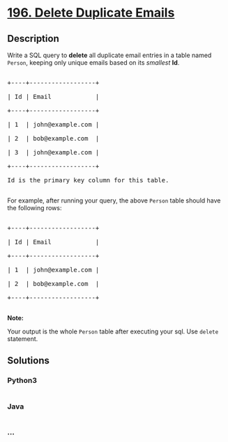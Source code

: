 # [196. Delete Duplicate Emails](https://leetcode.com/problems/delete-duplicate-emails)

## Description
<p>Write a SQL query to <strong>delete</strong> all duplicate email entries in a table named <code>Person</code>, keeping only unique emails based on its <i>smallest</i> <b>Id</b>.</p>



<pre>

+----+------------------+

| Id | Email            |

+----+------------------+

| 1  | john@example.com |

| 2  | bob@example.com  |

| 3  | john@example.com |

+----+------------------+

Id is the primary key column for this table.

</pre>



<p>For example, after running your query, the above <code>Person</code> table should have the following rows:</p>



<pre>

+----+------------------+

| Id | Email            |

+----+------------------+

| 1  | john@example.com |

| 2  | bob@example.com  |

+----+------------------+

</pre>



<p><strong>Note:</strong></p>



<p>Your output is the whole <code>Person</code>&nbsp;table after executing your sql. Use <code>delete</code> statement.</p>




## Solutions


<!-- tabs:start -->

### **Python3**

```python

```

### **Java**

```java

```

### **...**
```

```

<!-- tabs:end -->